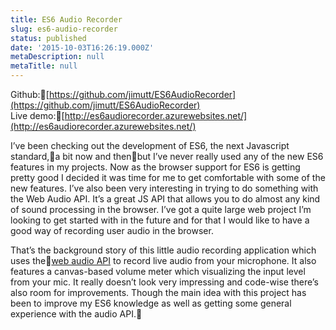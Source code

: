 ```yaml
---
title: ES6 Audio Recorder
slug: es6-audio-recorder
status: published
date: '2015-10-03T16:26:19.000Z'
metaDescription: null
metaTitle: null
---
```


Github:[https://github.com/jimutt/ES6AudioRecorder](https://github.com/jimutt/ES6AudioRecorder)  
Live demo:[http://es6audiorecorder.azurewebsites.net/](http://es6audiorecorder.azurewebsites.net/)

I’ve been checking out the development of ES6, the next Javascript standard,a bit now and thenbut I’ve never really used any of the new ES6 features in my projects. Now as the browser support for ES6 is getting pretty good I decided it was time for me to get comfortable with some of the new features. I’ve also been very interesting in trying to do something with the Web Audio API. It’s a great JS API that allows you to do almost any kind of sound processing in the browser. I’ve got a quite large web project I’m looking to get started with in the future and for that I would like to have a good way of recording user audio in the browser.

That’s the background story of this little audio recording application which uses the[web audio API](https://developer.mozilla.org/en-US/docs/Web/API/Web_Audio_API)<span> to record live audio from your microphone. It also features a canvas-based volume meter which visualizing the input level from your mic. It really doesn’t look very impressing and code-wise there’s also room for improvements. Though the main idea with this project has been to improve my ES6 knowledge as well as getting some general experience with the audio API.</span>
